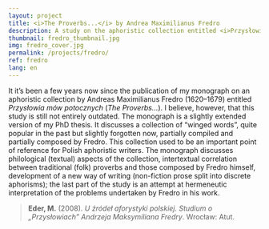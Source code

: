 ```yaml
---
layout: project
title: <i>The Proverbs...</i> by Andrea Maximilianus Fredro
description: A study on the aphoristic collection entitled <i>Przysłowia...</i> (<i>The Proverbs...</i>, published anonymously in 1658), written by Andrea Maximilianus Fredro – the author known for his several Latin works rather than for Polish aphorisms.
thumbnail: fredro_thumbnail.jpg
img: fredro_cover.jpg
permalink: /projects/fredro/
ref: fredro
lang: en
---
```




It it’s been a few years now since the publication of my monograph on an aphoristic collection by Andreas Maximilianus Fredro (1620–1679) entitled _Przysłowia mów potocznych_ (_The Proverbs..._). I believe, however, that this study is still not entirely outdated. The monograph is a slightly extended version of my PhD thesis. It discusses a collection of “winged words”, quite popular in the past but slightly forgotten now, partially compiled and partially composed by Fredro. This collection used to be an important point of reference for Polish aphoristic writers. The monograph discusses philological (textual) aspects of the collection, intertextual correlation between traditional (folk) proverbs and those composed by Fredro himself, development of a new way of writing (non-fiction prose split into discrete aphorisms); the last part of the study is an attempt at hermeneutic interpretation of the problems undertaken by Fredro in his work.


> **Eder, M.** (2008). _U źródeł aforystyki polskiej. Studium o „Przysłowiach” Andrzeja Maksymiliana Fredry_. Wrocław: Atut.

